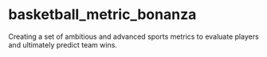 # basketball_metric_bonanza
Creating a set of ambitious and advanced sports metrics to evaluate players and ultimately predict team wins. 
